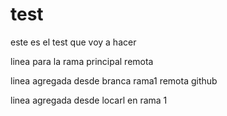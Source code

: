 # test
este es el test que voy a hacer

linea para la rama principal remota

linea agregada desde branca rama1 remota github

linea agregada desde locarl en rama 1
